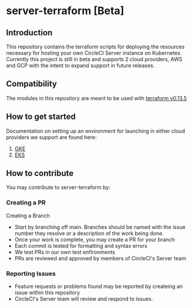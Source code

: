 # server-terraform [Beta]

## Introduction
This repository contains the terraform scripts for deploying the resources necessary for hosting your own CircleCI Server instance on Kubernetes.
Currently this project is still in beta and supports 2 cloud providers, AWS and GCP with the intent to expand support in future releases.

## Compatibility
The modules in this repository are meant to be used with [terraform v0.13.5](https://releases.hashicorp.com/terraform/0.13.5/)

## How to get started
Documentation on setting up an environment for launching in either cloud providers we support are found here:
1. [GKE](gke/README.md)
2. [EKS](eks/README.md)


## How to contribute
You may contribute to server-terraform by:

### Creating a PR
Creating a Branch
- Start by branching off main. Branches should be named with the issue number they resolve or a description of the work being done.
- Once your work is complete, you may create a PR for your branch
- Each commit is tested for formatting and syntax errors
- We test PRs in our own test enfironments
- PRs are reviewed and approved by members of CircleCI's Server team

### Reporting Issues
- Feature requests or problems found may be reported by createing an issue within this repository
- CircleCI's Server team will review and respond to issues.